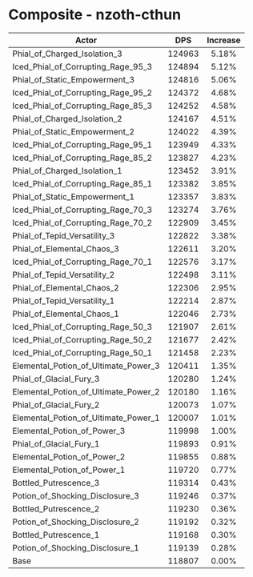# Composite - nzoth-cthun
| Actor | DPS | Increase |
|---|:---:|:---:|
|Phial_of_Charged_Isolation_3|124963|5.18%|
|Iced_Phial_of_Corrupting_Rage_95_3|124894|5.12%|
|Phial_of_Static_Empowerment_3|124816|5.06%|
|Iced_Phial_of_Corrupting_Rage_95_2|124372|4.68%|
|Iced_Phial_of_Corrupting_Rage_85_3|124252|4.58%|
|Phial_of_Charged_Isolation_2|124167|4.51%|
|Phial_of_Static_Empowerment_2|124022|4.39%|
|Iced_Phial_of_Corrupting_Rage_95_1|123949|4.33%|
|Iced_Phial_of_Corrupting_Rage_85_2|123827|4.23%|
|Phial_of_Charged_Isolation_1|123452|3.91%|
|Iced_Phial_of_Corrupting_Rage_85_1|123382|3.85%|
|Phial_of_Static_Empowerment_1|123357|3.83%|
|Iced_Phial_of_Corrupting_Rage_70_3|123274|3.76%|
|Iced_Phial_of_Corrupting_Rage_70_2|122909|3.45%|
|Phial_of_Tepid_Versatility_3|122822|3.38%|
|Phial_of_Elemental_Chaos_3|122611|3.20%|
|Iced_Phial_of_Corrupting_Rage_70_1|122576|3.17%|
|Phial_of_Tepid_Versatility_2|122498|3.11%|
|Phial_of_Elemental_Chaos_2|122306|2.95%|
|Phial_of_Tepid_Versatility_1|122214|2.87%|
|Phial_of_Elemental_Chaos_1|122046|2.73%|
|Iced_Phial_of_Corrupting_Rage_50_3|121907|2.61%|
|Iced_Phial_of_Corrupting_Rage_50_2|121677|2.42%|
|Iced_Phial_of_Corrupting_Rage_50_1|121458|2.23%|
|Elemental_Potion_of_Ultimate_Power_3|120411|1.35%|
|Phial_of_Glacial_Fury_3|120280|1.24%|
|Elemental_Potion_of_Ultimate_Power_2|120180|1.16%|
|Phial_of_Glacial_Fury_2|120073|1.07%|
|Elemental_Potion_of_Ultimate_Power_1|120007|1.01%|
|Elemental_Potion_of_Power_3|119998|1.00%|
|Phial_of_Glacial_Fury_1|119893|0.91%|
|Elemental_Potion_of_Power_2|119855|0.88%|
|Elemental_Potion_of_Power_1|119720|0.77%|
|Bottled_Putrescence_3|119314|0.43%|
|Potion_of_Shocking_Disclosure_3|119246|0.37%|
|Bottled_Putrescence_2|119230|0.36%|
|Potion_of_Shocking_Disclosure_2|119192|0.32%|
|Bottled_Putrescence_1|119168|0.30%|
|Potion_of_Shocking_Disclosure_1|119139|0.28%|
|Base|118807|0.00%|
